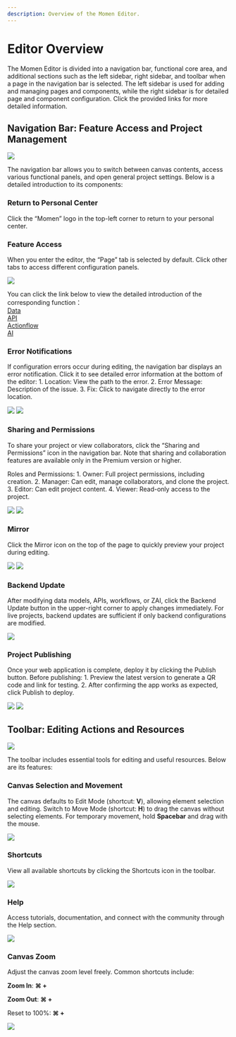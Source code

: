 ```yaml
---
description: Overview of the Momen Editor.
---
```


# Editor Overview

The Momen Editor is divided into a navigation bar, functional core area, and additional sections such as the left sidebar, right sidebar, and toolbar when a page in the navigation bar is selected. The left sidebar is used for adding and managing pages and components, while the right sidebar is for detailed page and component configuration. Click the provided links for more detailed information.

## Navigation Bar: Feature Access and Project Management

![](../.gitbook/assets/design/nav_bar_overview.png)

The navigation bar allows you to switch between canvas contents, access various functional panels, and open general project settings. Below is a detailed introduction to its components:

### Return to Personal Center

Click the “Momen” logo in the top-left corner to return to your personal center.

### Feature Access

When you enter the editor, the “Page” tab is selected by default. Click other tabs to access different configuration panels.

![](../.gitbook/assets/design/nav_bar_features.png)

You can click the link below to view the detailed introduction of the corresponding function：\
[Data](../data/data_model.md)\
[API](../data/api.md)\
[Actionflow](../actions/actionflow/basics.md)\
[AI](../actions/ai/ai.md)

### Error Notifications

If configuration errors occur during editing, the navigation bar displays an error notification. Click it to see detailed error information at the bottom of the editor: 1. Location: View the path to the error. 2. Error Message: Description of the issue. 3. Fix: Click to navigate directly to the error location.

![](../.gitbook/assets/design/nav_bar_error_collector.png) ![](../.gitbook/assets/design/nav_bar_error_collector_details.png)

### Sharing and Permissions

To share your project or view collaborators, click the “Sharing and Permissions” icon in the navigation bar. Note that sharing and collaboration features are available only in the Premium version or higher.

Roles and Permissions: 1. Owner: Full project permissions, including creation. 2. Manager: Can edit, manage collaborators, and clone the project. 3. Editor: Can edit project content. 4. Viewer: Read-only access to the project.

![](../.gitbook/assets/design/nav_bar_share.png) ![](../.gitbook/assets/design/nav_bar_share_details.png)

### Mirror

Click the Mirror icon on the top of the page to quickly preview your project during editing.

![](../.gitbook/assets/design/nav_bar_mirror.png) ![](../.gitbook/assets/mirror.png)

### Backend Update

After modifying data models, APIs, workflows, or ZAI, click the Backend Update button in the upper-right corner to apply changes immediately. For live projects, backend updates are sufficient if only backend configurations are modified.

![](../.gitbook/assets/design/nav_bar_sync_backend.png)

### Project Publishing

Once your web application is complete, deploy it by clicking the Publish button. Before publishing: 1. Preview the latest version to generate a QR code and link for testing. 2. After confirming the app works as expected, click Publish to deploy.

![](../.gitbook/assets/design/nav_bar_publish_web_preview.png) ![](../.gitbook/assets/design/nav_bar_publish_web_preview_successful.png)

## Toolbar: Editing Actions and Resources

![](../.gitbook/assets/design/tools_bar_overview.png)

The toolbar includes essential tools for editing and useful resources. Below are its features:

### Canvas Selection and Movement

The canvas defaults to Edit Mode (shortcut: **V**), allowing element selection and editing. Switch to Move Mode (shortcut: **H**) to drag the canvas without selecting elements. For temporary movement, hold **Spacebar** and drag with the mouse.

![](../.gitbook/assets/design/tools_bar_mode.png)

### Shortcuts

View all available shortcuts by clicking the Shortcuts icon in the toolbar.

![](../.gitbook/assets/design/tools_bar_shortcut.png)

### Help

Access tutorials, documentation, and connect with the community through the Help section.

![](../.gitbook/assets/design/tools_bar_help.png)

### Canvas Zoom

Adjust the canvas zoom level freely. Common shortcuts include:

**Zoom In**: **⌘ +**

**Zoom Out**: **⌘ +**

Reset to 100%: **⌘ +**

![](../.gitbook/assets/design/tools_bar_zoom.png)
